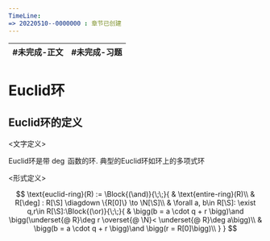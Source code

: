 ```yaml
---
TimeLine: 
=> 20220510--0000000 : 章节已创建
---
```

| #未完成-正文 | #未完成-习题 |
| ------------ | ------------ |

# Euclid环

## Euclid环的定义

\<文字定义\>

Euclid环是带 $\deg$ 函数的环. 典型的Euclid环如环上的多项式环

\<形式定义\>

$$
\text{euclid-ring}(R) := \Block{(\and)}{\;\;}{
    & \text{entire-ring}(R)\\
    & R[\deg] : R[\S] \diagdown \{R[0]\} \to \N[\S]\\
    & \forall a, b\in R[\S]: \exist q,r\in R[\S]:\Block{(\or)}{\;\;}{
        & \bigg(b = a \cdot q + r \bigg)\and \bigg(\underset{@ R}\deg r \overset{@ \N}< \underset{@ R}\deg a\bigg)\\
        & \bigg(b = a \cdot q + r \bigg)\and \bigg(r = R[0]\bigg)\\
    }
}
$$

